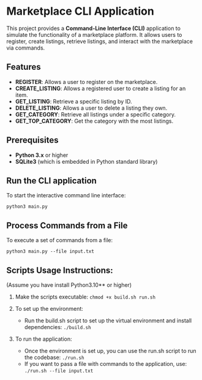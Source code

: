 # Marketplace CLI Application

This project provides a **Command-Line Interface (CLI)** application to simulate the functionality of a marketplace platform. It allows users to register, create listings, retrieve listings, and interact with the marketplace via commands.

## Features

- **REGISTER**: Allows a user to register on the marketplace.
- **CREATE_LISTING**: Allows a registered user to create a listing for an item.
- **GET_LISTING**: Retrieve a specific listing by ID.
- **DELETE_LISTING**: Allows a user to delete a listing they own.
- **GET_CATEGORY**: Retrieve all listings under a specific category.
- **GET_TOP_CATEGORY**: Get the category with the most listings.
  
## Prerequisites

- **Python 3.x** or higher
- **SQLite3** (which is embedded in Python standard library)

## Run the CLI application
To start the interactive command line interface:
```
python3 main.py
```

## Process Commands from a File
To execute a set of commands from a file:
```
python3 main.py --file input.txt
```

## Scripts Usage Instructions:
(Assume you have install Python3.10** or higher)

1. Make the scripts executable: `chmod +x build.sh run.sh`

2. To set up the environment:
    - Run the build.sh script to set up the virtual environment and install dependencies: `./build.sh`

3. To run the application:
    - Once the environment is set up, you can use the run.sh script to run the codebase: `./run.sh`
    - If you want to pass a file with commands to the application, use: `./run.sh --file input.txt`
